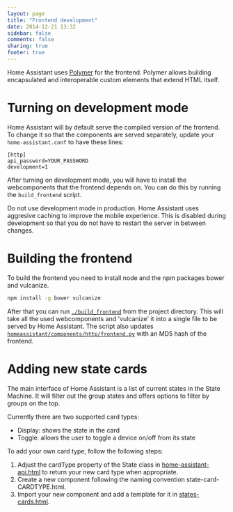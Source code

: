 ```yaml
---
layout: page
title: "Frontend development"
date: 2014-12-21 13:32
sidebar: false
comments: false
sharing: true
footer: true
---
```


Home Assistant uses [Polymer](https://www.polymer-project.org/) for the frontend. Polymer allows building encapsulated and interoperable custom elements that extend HTML itself.

# Turning on development mode
Home Assistant will by default serve the compiled version of the frontend. To change it so that the components are served separately, update your `home-assistant.conf` to have these lines:

```
[http]
api_password=YOUR_PASSWORD
development=1
```

After turning on development mode, you will have to install the webcomponents that the frontend depends on. You can do this by running the `build_frontend` script.

<p class='note warning'>
Do not use development mode in production. Home Assistant uses aggresive caching to improve the mobile experience. This is disabled during development so that you do not have to restart the server in between changes.
</p>

# Building the frontend

To build the frontend you need to install node and the npm packages bower and vulcanize.

```bash
npm install -g bower vulcanize
```

After that you can run [`./build_frontend`](https://github.com/balloob/home-assistant/blob/master/build_frontend) from the project directory. This will take all the used webcomponents and 'vulcanize' it into a single file to be served by Home Assistant. The script also updates [`homeassistant/components/http/frontend.py`](https://github.com/balloob/home-assistant/blob/master/homeassistant/components/http/frontend.py) with an MD5 hash of the frontend.

# Adding new state cards

The main interface of Home Assistant is a list of current states in the State Machine. It will filter out the group states and offers options to filter by groups on the top.

Currently there are two supported card types:

 * Display: shows the state in the card
 * Toggle: allows the user to toggle a device on/off from its state

To add your own card type, follow the following steps:

 1. Adjust the cardType property of the State class in [home-assistant-api.html](https://github.com/balloob/home-assistant/blob/master/homeassistant/components/http/www_static/polymer/home-assistant-api.html) to return your new card type when appropriate.
 2. Create a new component following the naming convention state-card-CARDTYPE.html.
 3. Import your new component and add a template for it in [states-cards.html](https://github.com/balloob/home-assistant/blob/master/homeassistant/components/http/www_static/polymer/states-cards.html).





